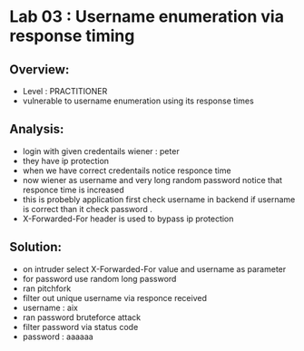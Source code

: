 # Lab 03 : Username enumeration via response timing

## Overview:
- Level : PRACTITIONER
-  vulnerable to username enumeration using its response times

## Analysis:
- login with given credentails
wiener : peter
- they have ip protection 
- when we have correct credentails notice responce time
- now wiener as username and very long random password notice that responce time is increased
- this is probebly application first check username in backend if username is correct than it check password .
- X-Forwarded-For header is used to bypass ip protection

## Solution:
- on intruder select X-Forwarded-For value and username as parameter
- for password use random long password
- ran pitchfork
- filter out unique username via responce received 
- username : aix
- ran password bruteforce attack
- filter password via status code
- password : aaaaaa